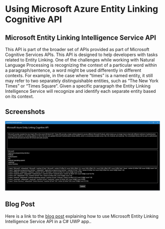 # Using Microsoft Azure Entity Linking Cognitive API


## Microsoft Entity Linking Intelligence Service API
This API is part of the broader set of APIs provided as part of Microsoft Cognitive Services APIs. This API is designed to help developers with tasks related to Entity Linking. One of the challenges while working with Natural Language Processing is recognizing the context of a particular word within a paragraph/sentence, a word might be used differently in different contexts. For example, in the case where “times” is a named entity, it still may refer to two separately distinguishable entities, such as “The New York Times” or “Times Square”. Given a specific paragraph the Entity Linking Intelligence Service will recognize and identify each separate entity based on its context.

## Screenshots
![Alt text](/display_entity_api_response.jpg?raw=true "Display Entity Linking API response")

## Blog Post
Here is a link to the [blog post][blog-link] explaining how to use Microsoft Entity Linking Intelligence Service API in a C# UWP app..

[blog-link]:http://keerats.com/blog/2017/using-microsoft-azure-entity-linking-cognitive-api/
